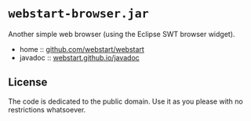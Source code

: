 # `webstart-browser.jar`

Another simple web browser (using the Eclipse SWT browser widget).

* home     :: [github.com/webstart/webstart](https://github.com/webstart/webstart)
* javadoc  :: [webstart.github.io/javadoc](http://webstart.github.io/javadoc)


## License

The code is dedicated to the public domain.
Use it as you please with no restrictions whatsoever.
